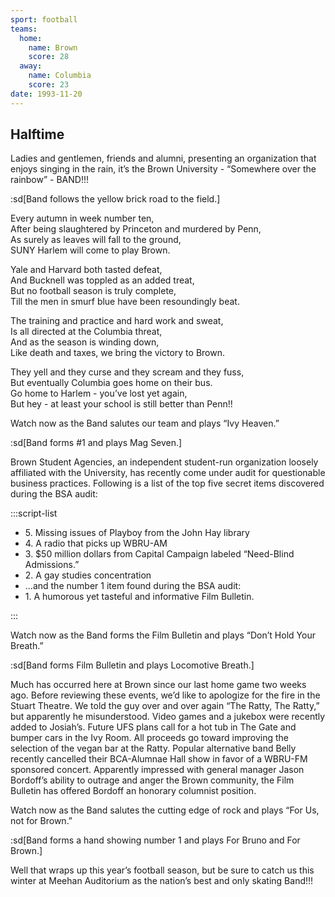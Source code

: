 ```yaml
---
sport: football
teams:
  home:
    name: Brown
    score: 28
  away:
    name: Columbia
    score: 23
date: 1993-11-20
---
```


## Halftime

Ladies and gentlemen, friends and alumni, presenting an organization that enjoys singing in the rain, it’s the Brown University - “Somewhere over the rainbow” - BAND!!!

:sd[Band follows the yellow brick road to the field.]

Every autumn in week number ten,\
After being slaughtered by Princeton and murdered by Penn,\
As surely as leaves will fall to the ground,\
SUNY Harlem will come to play Brown.

Yale and Harvard both tasted defeat,\
And Bucknell was toppled as an added treat,\
But no football season is truly complete,\
Till the men in smurf blue have been resoundingly beat.

The training and practice and hard work and sweat,\
Is all directed at the Columbia threat,\
And as the season is winding down,\
Like death and taxes, we bring the victory to Brown.

They yell and they curse and they scream and they fuss,\
But eventually Columbia goes home on their bus.\
Go home to Harlem - you’ve lost yet again,\
But hey - at least your school is still better than Penn!!

Watch now as the Band salutes our team and plays “Ivy Heaven.”

:sd[Band forms #1 and plays Mag Seven.]

Brown Student Agencies, an independent student-run organization loosely affiliated with the University, has recently come under audit for questionable business practices. Following is a list of the top five secret items discovered during the BSA audit:

:::script-list

- 5\. Missing issues of Playboy from the John Hay library
- 4\. A radio that picks up WBRU-AM
- 3\. $50 million dollars from Capital Campaign labeled “Need-Blind Admissions.”
- 2\. A gay studies concentration
- ...and the number 1 item found during the BSA audit:
- 1\. A humorous yet tasteful and informative Film Bulletin.

:::

Watch now as the Band forms the Film Bulletin and plays “Don’t Hold Your Breath.”

:sd[Band forms Film Bulletin and plays Locomotive Breath.]

Much has occurred here at Brown since our last home game two weeks ago. Before reviewing these events, we’d like to apologize for the fire in the Stuart Theatre. We told the guy over and over again “The Ratty, The Ratty,” but apparently he misunderstood. Video games and a jukebox were recently added to Josiah’s. Future UFS plans call for a hot tub in The Gate and bumper cars in the Ivy Room. All proceeds go toward improving the selection of the vegan bar at the Ratty. Popular alternative band Belly recently cancelled their BCA-Alumnae Hall show in favor of a WBRU-FM sponsored concert. Apparently impressed with general manager Jason Bordoff’s ability to outrage and anger the Brown community, the Film Bulletin has offered Bordoff an honorary columnist position.

Watch now as the Band salutes the cutting edge of rock and plays “For Us, not for Brown.”

:sd[Band forms a hand showing number 1 and plays For Bruno and For Brown.]

Well that wraps up this year’s football season, but be sure to catch us this winter at Meehan Auditorium as the nation’s best and only skating Band!!!
